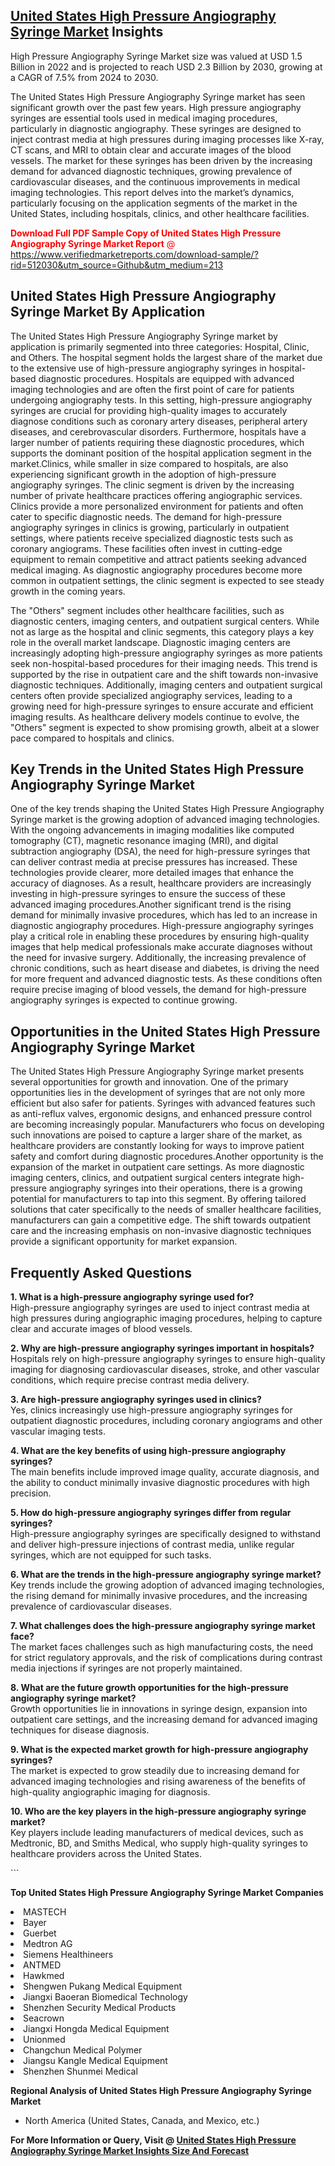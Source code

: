 <h2><a href="https://www.verifiedmarketreports.com/download-sample/?rid=512030&amp;utm_source=Github&amp;utm_medium=213" target="_blank">United States High Pressure Angiography Syringe Market</a> Insights</h2><p>High Pressure Angiography Syringe Market size was valued at USD 1.5 Billion in 2022 and is projected to reach USD 2.3 Billion by 2030, growing at a CAGR of 7.5% from 2024 to 2030.</p><p><p>The United States High Pressure Angiography Syringe market has seen significant growth over the past few years. High pressure angiography syringes are essential tools used in medical imaging procedures, particularly in diagnostic angiography. These syringes are designed to inject contrast media at high pressures during imaging processes like X-ray, CT scans, and MRI to obtain clear and accurate images of the blood vessels. The market for these syringes has been driven by the increasing demand for advanced diagnostic techniques, growing prevalence of cardiovascular diseases, and the continuous improvements in medical imaging technologies. This report delves into the market’s dynamics, particularly focusing on the application segments of the market in the United States, including hospitals, clinics, and other healthcare facilities. <p><span class=""><span style="color: #ff0000;"><strong>Download Full PDF Sample Copy of United States High Pressure Angiography Syringe Market Report</strong> @ </span><a href="https://www.verifiedmarketreports.com/download-sample/?rid=512030&amp;utm_source=Github&amp;utm_medium=213" target="_blank">https://www.verifiedmarketreports.com/download-sample/?rid=512030&amp;utm_source=Github&amp;utm_medium=213</a></span></p></p><h2>United States High Pressure Angiography Syringe Market By Application</h2><p>The United States High Pressure Angiography Syringe market by application is primarily segmented into three categories: Hospital, Clinic, and Others. The hospital segment holds the largest share of the market due to the extensive use of high-pressure angiography syringes in hospital-based diagnostic procedures. Hospitals are equipped with advanced imaging technologies and are often the first point of care for patients undergoing angiography tests. In this setting, high-pressure angiography syringes are crucial for providing high-quality images to accurately diagnose conditions such as coronary artery diseases, peripheral artery diseases, and cerebrovascular disorders. Furthermore, hospitals have a larger number of patients requiring these diagnostic procedures, which supports the dominant position of the hospital application segment in the market.Clinics, while smaller in size compared to hospitals, are also experiencing significant growth in the adoption of high-pressure angiography syringes. The clinic segment is driven by the increasing number of private healthcare practices offering angiographic services. Clinics provide a more personalized environment for patients and often cater to specific diagnostic needs. The demand for high-pressure angiography syringes in clinics is growing, particularly in outpatient settings, where patients receive specialized diagnostic tests such as coronary angiograms. These facilities often invest in cutting-edge equipment to remain competitive and attract patients seeking advanced medical imaging. As diagnostic angiography procedures become more common in outpatient settings, the clinic segment is expected to see steady growth in the coming years.<p>The "Others" segment includes other healthcare facilities, such as diagnostic centers, imaging centers, and outpatient surgical centers. While not as large as the hospital and clinic segments, this category plays a key role in the overall market landscape. Diagnostic imaging centers are increasingly adopting high-pressure angiography syringes as more patients seek non-hospital-based procedures for their imaging needs. This trend is supported by the rise in outpatient care and the shift towards non-invasive diagnostic techniques. Additionally, imaging centers and outpatient surgical centers often provide specialized angiography services, leading to a growing need for high-pressure syringes to ensure accurate and efficient imaging results. As healthcare delivery models continue to evolve, the "Others" segment is expected to show promising growth, albeit at a slower pace compared to hospitals and clinics.<h2>Key Trends in the United States High Pressure Angiography Syringe Market</h2><p>One of the key trends shaping the United States High Pressure Angiography Syringe market is the growing adoption of advanced imaging technologies. With the ongoing advancements in imaging modalities like computed tomography (CT), magnetic resonance imaging (MRI), and digital subtraction angiography (DSA), the need for high-pressure syringes that can deliver contrast media at precise pressures has increased. These technologies provide clearer, more detailed images that enhance the accuracy of diagnoses. As a result, healthcare providers are increasingly investing in high-pressure syringes to ensure the success of these advanced imaging procedures.Another significant trend is the rising demand for minimally invasive procedures, which has led to an increase in diagnostic angiography procedures. High-pressure angiography syringes play a critical role in enabling these procedures by ensuring high-quality images that help medical professionals make accurate diagnoses without the need for invasive surgery. Additionally, the increasing prevalence of chronic conditions, such as heart disease and diabetes, is driving the need for more frequent and advanced diagnostic tests. As these conditions often require precise imaging of blood vessels, the demand for high-pressure angiography syringes is expected to continue growing.<h2>Opportunities in the United States High Pressure Angiography Syringe Market</h2><p>The United States High Pressure Angiography Syringe market presents several opportunities for growth and innovation. One of the primary opportunities lies in the development of syringes that are not only more efficient but also safer for patients. Syringes with advanced features such as anti-reflux valves, ergonomic designs, and enhanced pressure control are becoming increasingly popular. Manufacturers who focus on developing such innovations are poised to capture a larger share of the market, as healthcare providers are constantly looking for ways to improve patient safety and comfort during diagnostic procedures.Another opportunity is the expansion of the market in outpatient care settings. As more diagnostic imaging centers, clinics, and outpatient surgical centers integrate high-pressure angiography syringes into their operations, there is a growing potential for manufacturers to tap into this segment. By offering tailored solutions that cater specifically to the needs of smaller healthcare facilities, manufacturers can gain a competitive edge. The shift towards outpatient care and the increasing emphasis on non-invasive diagnostic techniques provide a significant opportunity for market expansion.<h2>Frequently Asked Questions</h2><p><strong>1. What is a high-pressure angiography syringe used for?</strong><br>High-pressure angiography syringes are used to inject contrast media at high pressures during angiographic imaging procedures, helping to capture clear and accurate images of blood vessels.</p><p><strong>2. Why are high-pressure angiography syringes important in hospitals?</strong><br>Hospitals rely on high-pressure angiography syringes to ensure high-quality imaging for diagnosing cardiovascular diseases, stroke, and other vascular conditions, which require precise contrast media delivery.</p><p><strong>3. Are high-pressure angiography syringes used in clinics?</strong><br>Yes, clinics increasingly use high-pressure angiography syringes for outpatient diagnostic procedures, including coronary angiograms and other vascular imaging tests.</p><p><strong>4. What are the key benefits of using high-pressure angiography syringes?</strong><br>The main benefits include improved image quality, accurate diagnosis, and the ability to conduct minimally invasive diagnostic procedures with high precision.</p><p><strong>5. How do high-pressure angiography syringes differ from regular syringes?</strong><br>High-pressure angiography syringes are specifically designed to withstand and deliver high-pressure injections of contrast media, unlike regular syringes, which are not equipped for such tasks.</p><p><strong>6. What are the trends in the high-pressure angiography syringe market?</strong><br>Key trends include the growing adoption of advanced imaging technologies, the rising demand for minimally invasive procedures, and the increasing prevalence of cardiovascular diseases.</p><p><strong>7. What challenges does the high-pressure angiography syringe market face?</strong><br>The market faces challenges such as high manufacturing costs, the need for strict regulatory approvals, and the risk of complications during contrast media injections if syringes are not properly maintained.</p><p><strong>8. What are the future growth opportunities for the high-pressure angiography syringe market?</strong><br>Growth opportunities lie in innovations in syringe design, expansion into outpatient care settings, and the increasing demand for advanced imaging techniques for disease diagnosis.</p><p><strong>9. What is the expected market growth for high-pressure angiography syringes?</strong><br>The market is expected to grow steadily due to increasing demand for advanced imaging technologies and rising awareness of the benefits of high-quality angiographic imaging for diagnosis.</p><p><strong>10. Who are the key players in the high-pressure angiography syringe market?</strong><br>Key players include leading manufacturers of medical devices, such as Medtronic, BD, and Smiths Medical, who supply high-quality syringes to healthcare providers across the United States.</p>```</p><p><strong>Top United States High Pressure Angiography Syringe Market Companies</strong></p><div data-test-id=""><p><li>MASTECH</li><li> Bayer</li><li> Guerbet</li><li> Medtron AG</li><li> Siemens Healthineers</li><li> ANTMED</li><li> Hawkmed</li><li> Shengwen Pukang Medical Equipment</li><li> Jiangxi Baoeran Biomedical Technology</li><li> Shenzhen Security Medical Products</li><li> Seacrown</li><li> Jiangxi Hongda Medical Equipment</li><li> Unionmed</li><li> Changchun Medical Polymer</li><li> Jiangsu Kangle Medical Equipment</li><li> Shenzhen Shunmei Medical</li></p><div><strong>Regional Analysis of&nbsp;United States High Pressure Angiography Syringe Market</strong></div><ul><li dir="ltr"><p dir="ltr">North America&nbsp;(United States, Canada, and Mexico, etc.)</p></li></ul><p><strong>For More Information or Query, Visit @&nbsp;</strong><strong><a href="https://www.verifiedmarketreports.com/product/high-pressure-angiography-syringe-market/?utm_source=Github&amp;utm_medium=213" target="_blank">United States High Pressure Angiography Syringe Market Insights Size And Forecast</a></strong></p></div>
